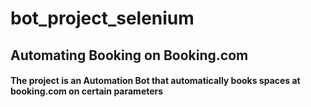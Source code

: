 # bot_project_selenium
## Automating Booking on Booking.com

#### The project is an Automation Bot that automatically books spaces at booking.com on certain parameters
